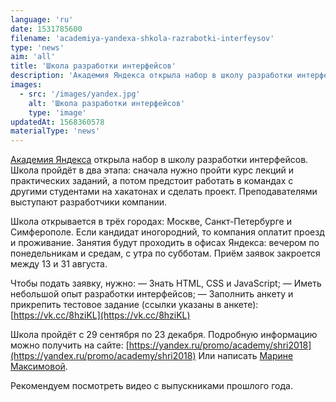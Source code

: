 ```yaml
---
language: 'ru'
date: 1531785600
filename: 'academiya-yandexa-shkola-razrabotki-interfeysov'
type: 'news'
aim: 'all'
title: 'Школа разработки интерфейсов'
description: 'Академия Яндекса открыла набор в школу разработки интерфейсов. Школа пройдёт...'
images:
  - src: '/images/yandex.jpg'
    alt: 'Школа разработки интерфейсов'
    type: 'image'
updatedAt: 1568360578
materialType: 'news'
---
```

[Академия Яндекса](https://vk.com/yandex.academy) открыла набор в школу разработки интерфейсов. Школа пройдёт в два этапа: сначала нужно пройти курс лекций и практических заданий, а потом предстоит работать в командах с другими студентами на хакатонах и сделать проект. Преподавателями выступают разработчики компании.

Школа открывается в трёх городах: Москве, Санкт-Петербурге и Симферополе. Если кандидат иногородний, то компания оплатит проезд и проживание. Занятия будут проходить в офисах Яндекса: вечером по понедельникам и средам, с утра по субботам. Приём заявок закроется между 13 и 31 августа.

Чтобы подать заявку, нужно: — Знать HTML, CSS и JavaScript; — Иметь небольшой опыт разработки интерфейсов; — Заполнить анкету и прикрепить тестовое задание (ссылки указаны в анкете): [https://vk.cc/8hziKL](https://vk.cc/8hziKL)

Школа пройдёт с 29 сентября по 23 декабря. Подробную информацию можно получить на сайте: [https://yandex.ru/promo/academy/shri2018](https://yandex.ru/promo/academy/shri2018) Или написать [Марине Максимовой](https://vk.com/iblondi).

Рекомендуем посмотреть видео с выпускниками прошлого года.
